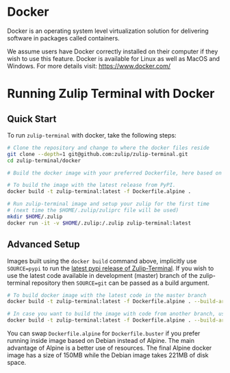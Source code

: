 # Docker

Docker is an operating system level virtualization solution for delivering software in packages called containers.

We assume users have Docker correctly installed on their computer if they wish to use this feature. Docker is available for Linux as well as MacOS and Windows. For more details visit: https://www.docker.com/

# Running Zulip Terminal with Docker

## Quick Start

To run `zulip-terminal` with docker, take the following steps:

```sh
# Clone the repository and change to where the docker files reside
git clone --depth=1 git@github.com:zulip/zulip-terminal.git
cd zulip-terminal/docker

# Build the docker image with your preferred Dockerfile, here based on Alpine

# To build the image with the latest release from PyPI.
docker build -t zulip-terminal:latest -f Dockerfile.alpine .

# Run zulip-terminal image and setup your zulip for the first time
# (next time the $HOME/.zulip/zuliprc file will be used)
mkdir $HOME/.zulip
docker run -it -v $HOME/.zulip:/.zulip zulip-terminal:latest
```

## Advanced Setup

Images built using the `docker build` command above, implicitly use `SOURCE=pypi` to run the [latest pypi release of Zulip-Terminal](https://pypi.org/project/zulip-term/). If you wish to use the latest code available in development (master) branch of the zulip-terminal repository then `SOURCE=git` can be passed as a build argument.

```sh
# To build docker image with the latest code in the master branch
docker build -t zulip-terminal:latest -f Dockerfile.alpine . --build-arg SOURCE=git

# In case you want to build the image with code from another branch, use GIT_URL to pass the appropriate remote and branch names
docker build -t zulip-terminal:latest -f Dockerfile.alpine . --build-arg SOURCE=git --build-arg GIT_URL=https://github.com/zulip/zulip-terminal.git@master
```

You can swap `Dockerfile.alpine` for `Dockerfile.buster` if you prefer running inside image based on Debian instead of Alpine. The main advantage of Alpine is a better use of resources. The final Alpine docker image has a size of 150MB while the Debian image takes 221MB of disk space.

